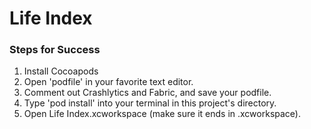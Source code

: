 # Life Index
### Steps for Success
1. Install Cocoapods
2. Open 'podfile' in your favorite text editor.
3. Comment out Crashlytics and Fabric, and save your podfile.
3. Type 'pod install' into your terminal in this project's directory.
4. Open Life Index.xcworkspace (make sure it ends in .xcworkspace).
